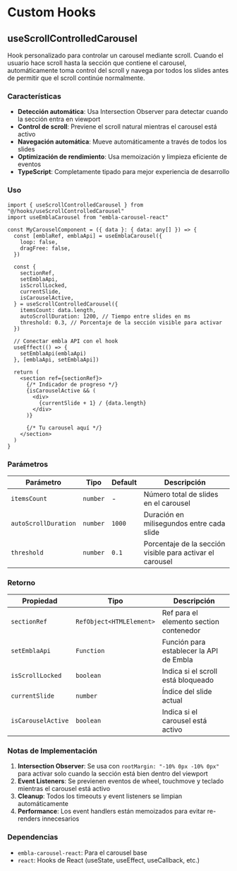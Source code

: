 # Custom Hooks

## useScrollControlledCarousel

Hook personalizado para controlar un carousel mediante scroll. Cuando el usuario hace scroll hasta la sección que contiene el carousel, automáticamente toma control del scroll y navega por todos los slides antes de permitir que el scroll continúe normalmente.

### Características

- **Detección automática**: Usa Intersection Observer para detectar cuando la sección entra en viewport
- **Control de scroll**: Previene el scroll natural mientras el carousel está activo
- **Navegación automática**: Mueve automáticamente a través de todos los slides
- **Optimización de rendimiento**: Usa memoización y limpieza eficiente de eventos
- **TypeScript**: Completamente tipado para mejor experiencia de desarrollo

### Uso

```tsx
import { useScrollControlledCarousel } from "@/hooks/useScrollControlledCarousel"
import useEmblaCarousel from "embla-carousel-react"

const MyCarouselComponent = ({ data }: { data: any[] }) => {
  const [emblaRef, emblaApi] = useEmblaCarousel({
    loop: false,
    dragFree: false,
  })

  const {
    sectionRef,
    setEmblaApi,
    isScrollLocked,
    currentSlide,
    isCarouselActive,
  } = useScrollControlledCarousel({
    itemsCount: data.length,
    autoScrollDuration: 1200, // Tiempo entre slides en ms
    threshold: 0.3, // Porcentaje de la sección visible para activar
  })

  // Conectar embla API con el hook
  useEffect(() => {
    setEmblaApi(emblaApi)
  }, [emblaApi, setEmblaApi])

  return (
    <section ref={sectionRef}>
      {/* Indicador de progreso */}
      {isCarouselActive && (
        <div>
          {currentSlide + 1} / {data.length}
        </div>
      )}

      {/* Tu carousel aquí */}
    </section>
  )
}
```

### Parámetros

| Parámetro            | Tipo     | Default | Descripción                                               |
| -------------------- | -------- | ------- | --------------------------------------------------------- |
| `itemsCount`         | `number` | -       | Número total de slides en el carousel                     |
| `autoScrollDuration` | `number` | `1000`  | Duración en milisegundos entre cada slide                 |
| `threshold`          | `number` | `0.1`   | Porcentaje de la sección visible para activar el carousel |

### Retorno

| Propiedad          | Tipo                     | Descripción                             |
| ------------------ | ------------------------ | --------------------------------------- |
| `sectionRef`       | `RefObject<HTMLElement>` | Ref para el elemento section contenedor |
| `setEmblaApi`      | `Function`               | Función para establecer la API de Embla |
| `isScrollLocked`   | `boolean`                | Indica si el scroll está bloqueado      |
| `currentSlide`     | `number`                 | Índice del slide actual                 |
| `isCarouselActive` | `boolean`                | Indica si el carousel está activo       |

### Notas de Implementación

1. **Intersection Observer**: Se usa con `rootMargin: "-10% 0px -10% 0px"` para activar solo cuando la sección está bien dentro del viewport
2. **Event Listeners**: Se previenen eventos de wheel, touchmove y teclado mientras el carousel está activo
3. **Cleanup**: Todos los timeouts y event listeners se limpian automáticamente
4. **Performance**: Los event handlers están memoizados para evitar re-renders innecesarios

### Dependencias

- `embla-carousel-react`: Para el carousel base
- `react`: Hooks de React (useState, useEffect, useCallback, etc.)
